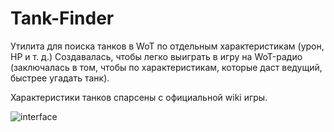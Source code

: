 # Tank-Finder
Утилита для поиска танков в WoT по отдельным характеристикам (урон, HP и т. д.) 
Создавалась, чтобы легко выиграть в игру на WoT-радио (заключалась в том, чтобы по характеристикам, которые даст ведущий, быстрее угадать танк).

Характеристики танков спарсены с официальной wiki игры.

![interface](https://i.imgur.com/mysQiKe.png)
